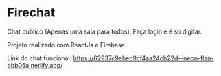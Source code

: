 # Firechat

Chat publico (Apenas uma sala para todos). Faça login e é so digitar.

Projeto realizado com ReactJs e Firebase.

Link do chat funcional: https://62937c9ebec9cf4aa24cb22d--neon-flan-bbb05a.netlify.app/